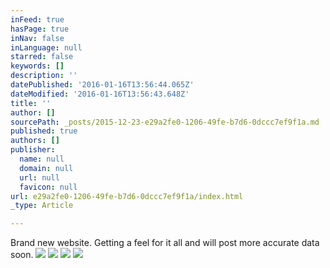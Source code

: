 ```yaml
---
inFeed: true
hasPage: true
inNav: false
inLanguage: null
starred: false
keywords: []
description: ''
datePublished: '2016-01-16T13:56:44.065Z'
dateModified: '2016-01-16T13:56:43.648Z'
title: ''
author: []
sourcePath: _posts/2015-12-23-e29a2fe0-1206-49fe-b7d6-0dccc7ef9f1a.md
published: true
authors: []
publisher:
  name: null
  domain: null
  url: null
  favicon: null
url: e29a2fe0-1206-49fe-b7d6-0dccc7ef9f1a/index.html
_type: Article

---
```

Brand new website. Getting a feel for it all and will post more accurate data soon. ![](https://the-grid-user-content.s3-us-west-2.amazonaws.com/aff1971e-133d-42cf-a8ba-65db242a90f2.jpg)
![](https://the-grid-user-content.s3-us-west-2.amazonaws.com/c45f1125-7d48-46d6-bde1-9ff3d215083e.jpg)
![](https://the-grid-user-content.s3-us-west-2.amazonaws.com/ca4adb63-2205-4676-8e75-0c5b0210bf5f.jpg)
![](https://the-grid-user-content.s3-us-west-2.amazonaws.com/a00047b3-39d1-4fb4-b849-e908decad165.jpg)